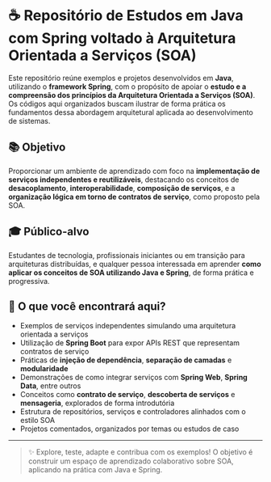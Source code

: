 # ☕ Repositório de Estudos em Java com Spring voltado à Arquitetura Orientada a Serviços (SOA)

Este repositório reúne exemplos e projetos desenvolvidos em **Java**, utilizando o **framework Spring**, com o propósito de apoiar o **estudo e a compreensão dos princípios da Arquitetura Orientada a Serviços (SOA)**. Os códigos aqui organizados buscam ilustrar de forma prática os fundamentos dessa abordagem arquitetural aplicada ao desenvolvimento de sistemas.

## 📚 Objetivo

Proporcionar um ambiente de aprendizado com foco na **implementação de serviços independentes e reutilizáveis**, destacando os conceitos de **desacoplamento**, **interoperabilidade**, **composição de serviços**, e a **organização lógica em torno de contratos de serviço**, como proposto pela SOA.

## 🎓 Público-alvo

Estudantes de tecnologia, profissionais iniciantes ou em transição para arquiteturas distribuídas, e qualquer pessoa interessada em aprender **como aplicar os conceitos de SOA utilizando Java e Spring**, de forma prática e progressiva.

## 🧠 O que você encontrará aqui?

- Exemplos de serviços independentes simulando uma arquitetura orientada a serviços
- Utilização de **Spring Boot** para expor APIs REST que representam contratos de serviço
- Práticas de **injeção de dependência**, **separação de camadas** e **modularidade**
- Demonstrações de como integrar serviços com **Spring Web**, **Spring Data**, entre outros
- Conceitos como **contrato de serviço**, **descoberta de serviços** e **mensageria**, explorados de forma introdutória
- Estrutura de repositórios, serviços e controladores alinhados com o estilo SOA
- Projetos comentados, organizados por temas ou estudos de caso

---

> ✨ Explore, teste, adapte e contribua com os exemplos! O objetivo é construir um espaço de aprendizado colaborativo sobre SOA, aplicando na prática com Java e Spring.
